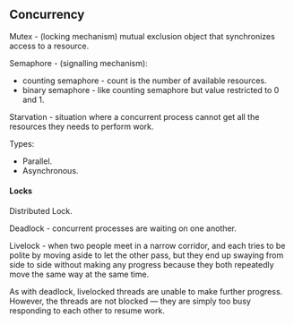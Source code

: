 Concurrency
-

Mutex - (locking mechanism) mutual exclusion object that synchronizes access to a resource.

Semaphore - (signalling mechanism):
* counting semaphore - count is the number of available resources.
* binary semaphore - like counting semaphore but value restricted to 0 and 1.

Starvation - situation where a concurrent process cannot get all the resources
they needs to perform work.

Types:
* Parallel.
* Asynchronous.

#### Locks

Distributed Lock.

Deadlock - concurrent processes are waiting on one another.

Livelock - when two people meet in a narrow corridor,
and each tries to be polite by moving aside to let the other pass,
but they end up swaying from side to side without making any progress
because they both repeatedly move the same way at the same time.

As with deadlock, livelocked threads are unable to make further progress.
However, the threads are not blocked — they are simply too busy responding to each other to resume work.
